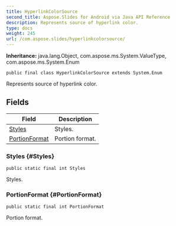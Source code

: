 ```yaml
---
title: HyperlinkColorSource
second_title: Aspose.Slides for Android via Java API Reference
description: Represents source of hyperlink color.
type: docs
weight: 245
url: /com.aspose.slides/hyperlinkcolorsource/
---
```

**Inheritance:**
java.lang.Object, com.aspose.ms.System.ValueType, com.aspose.ms.System.Enum
```
public final class HyperlinkColorSource extends System.Enum
```

Represents source of hyperlink color.
## Fields

| Field | Description |
| --- | --- |
| [Styles](#Styles) | Styles. |
| [PortionFormat](#PortionFormat) | Portion format. |
### Styles {#Styles}
```
public static final int Styles
```


Styles.

### PortionFormat {#PortionFormat}
```
public static final int PortionFormat
```


Portion format.

